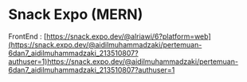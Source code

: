 # Snack Expo (MERN)

FrontEnd :
[https://snack.expo.dev/@alriawi/6?platform=web](https://snack.expo.dev/@aidilmuhammadzaki/pertemuan-6dan7_aidilmuhammadzaki_213510807?authuser=1)https://snack.expo.dev/@aidilmuhammadzaki/pertemuan-6dan7_aidilmuhammadzaki_213510807?authuser=1
 
